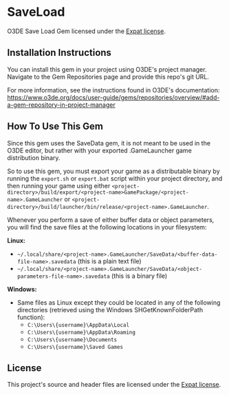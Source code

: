 # SaveLoad
O3DE Save Load Gem licensed under the [Expat license](/LICENSE.txt).

## Installation Instructions
You can install this gem in your project using O3DE's project manager. Navigate to the Gem Repositories page and provide this repo's git URL.

For more information, see the instructions found in O3DE's documentation: https://www.o3de.org/docs/user-guide/gems/repositories/overview/#add-a-gem-repository-in-project-manager

## How To Use This Gem
Since this gem uses the SaveData gem, it is not meant to be used in the O3DE editor, but rather with your exported <game-name>.GameLauncher game distribution binary.

So to use this gem, you must export your game as a distributable binary by running the `export.sh` or `export.bat` script within your project directory, and then running your game using either `<project-directory>/build/export/<project-name>GamePackage/<project-name>.GameLauncher` or `<project-directory>/build/launcher/bin/release/<project-name>.GameLauncher`.

Whenever you perform a save of either buffer data or object parameters, you will find the save files at the following locations in your filesystem:

**Linux:**

* `~/.local/share/<project-name>.GameLauncher/SaveData/<buffer-data-file-name>.savedata` (this is a plain text file)
* `~/.local/share/<project-name>.GameLauncher/SaveData/<object-parameters-file-name>.savedata` (this is a binary file)

**Windows:**

* Same files as Linux except they could be located in any of the following directories (retrieved using the Windows SHGetKnownFolderPath function):
  * `C:\Users\{username}\AppData\Local`
  * `C:\Users\{username}\AppData\Roaming`
  * `C:\Users\{username}\Documents`
  * `C:\Users\{username}\Saved Games`

## License
This project's source and header files are licensed under the [Expat license](/LICENSE.txt).
